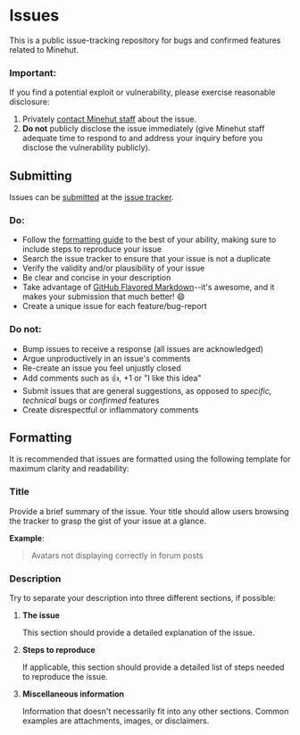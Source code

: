 Issues
======

This is a public issue-tracking repository for bugs and confirmed features related to Minehut.

### Important:

If you find a potential exploit or vulnerability, please exercise reasonable disclosure:

1. Privately [contact Minehut staff](mailto:support@minehut.com?subject=Important%20security%20vulnerability) about the issue.
2. **Do not** publicly disclose the issue immediately (give Minehut staff adequate time to respond to and address your inquiry before you disclose the vulnerability publicly).

## Submitting

Issues can be [submitted](https://github.com/mchostco/Issues/issues/new) at the [issue tracker](https://github.com/mchostco/Issues/issues).

### Do:

* Follow the [formatting guide](#formatting) to the best of your ability, making sure to include steps to reproduce your issue
* Search the issue tracker to ensure that your issue is not a duplicate
* Verify the validity and/or plausibility of your issue
* Be clear and concise in your description
* Take advantage of [GitHub Flavored Markdown](http://github.github.com/github-flavored-markdown/)--it's awesome, and it makes your submission that much better! :smile:
* Create a unique issue for each feature/bug-report

### Do not:

* Bump issues to receive a response (all issues are acknowledged)
* Argue unproductively in an issue's comments
* Re-create an issue you feel unjustly closed
* Add comments such as :+1:, +1 or "I like this idea"
* Submit issues that are general suggestions, as opposed to *specific, technical* bugs or *confirmed* features
* Create disrespectful or inflammatory comments

## Formatting

It is recommended that issues are formatted using the following template for maximum clarity and readability:

### Title

Provide a brief summary of the issue. Your title should allow users browsing the tracker to grasp the gist of your issue at a glance.

**Example**:

> Avatars not displaying correctly in forum posts

### Description

Try to separate your description into three different sections, if possible:

1. **The issue**

    This section should provide a detailed explanation of the issue.

2. **Steps to reproduce**

    If applicable, this section should provide a detailed list of steps needed to reproduce the issue.

3. **Miscellaneous information**

    Information that doesn't necessarily fit into any other sections. Common examples are attachments, images, or disclaimers.
